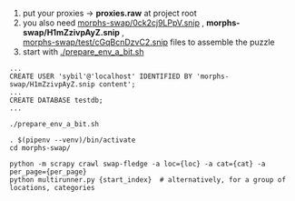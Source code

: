 1. put your proxies -> **proxies.raw** at project root
2. you also need [morphs-swap/0ck2cj9LPpV.snip](morphs-swap/0ck2cj9LPpV.snip) , **morphs-swap/H1mZzivpAyZ.snip** , \
[morphs-swap/test/cGqBcnDzvC2.snip](morphs-swap/test/cGqBcnDzvC2.snip) files to assemble the puzzle 
3. start with [./prepare_env_a_bit.sh](prepare_env_a_bit.sh) 

```
...
CREATE USER 'sybil'@'localhost' IDENTIFIED BY 'morphs-swap/H1mZzivpAyZ.snip content';
...
CREATE DATABASE testdb;
...

./prepare_env_a_bit.sh

. $(pipenv --venv)/bin/activate
cd morphs-swap/

python -m scrapy crawl swap-fledge -a loc={loc} -a cat={cat} -a per_page={per_page}
python multirunner.py {start_index}  # alternatively, for a group of locations, categories
```

